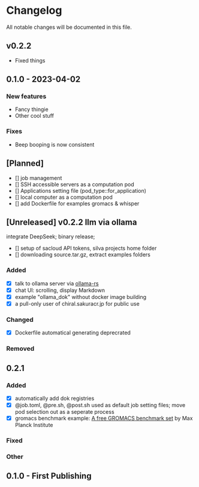 # Changelog
All notable changes will be documented in this file.

## v0.2.2

- Fixed things

## 0.1.0 - 2023-04-02

### New features
- Fancy thingie
- Other cool stuff

### Fixes

- Beep booping is now consistent

## [Planned]
- [] job management
- [] SSH accessible servers as a computation pod 
- [] Applications setting file (pod_type::for_application)
- [] local computer as a computation pod
- [] add Dockerfile for examples gromacs & whisper 

## [Unreleased] v0.2.2 llm via ollama
integrate DeepSeek; binary release;
- [] setup of sacloud API tokens, silva projects home folder
- [] downloading  source.tar.gz, extract examples folders

### Added
- [x] talk to ollama server via [ollama-rs](https://github.com/pepperoni21/ollama-rs)
- [x] chat UI: scrolling, display Markdown
- [x] example "ollama_dok" without docker image building
- [x] a pull-only user of chiral.sakuracr.jp for public use

### Changed
- [x] Dockerfile automatical generating deprecrated

### Removed



## 0.2.1

### Added
- [x] automatically add dok registries
- [x] @job.toml, @pre.sh, @post.sh used as default job setting files; move pod selection out as a seperate process
- [x] gromacs benchmark example: [A free GROMACS benchmark set](https://www.mpinat.mpg.de/grubmueller/bench) by Max Planck Institute

### Fixed


### Other


## 0.1.0 - First Publishing
